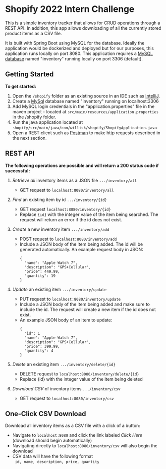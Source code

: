 # Shopify 2022 Intern Challenge

This is a simple inventory tracker that allows for CRUD operations through a REST API. In addition, this app allows downloading of all the currently stored product items as a CSV file. 

It is built with Spring Boot using MySQL for the database. Ideally the application would be dockerized and deployed but for our purposes, this application runs locally on port 8080. This application requires a [MySQL database](https://dev.mysql.com/downloads/mysql/) named "inventory" running locally on port 3306 (default).

## Getting Started
**To get started:**
   1. Open the `/shopify` folder as an existing source in an IDE such as [IntelliJ](https://www.jetbrains.com/idea/download/?fromIDE=#section=windows). 
   2. Create a [MySql](https://dev.mysql.com/downloads/mysql/) database named "inventory" running on localhost:3306
   3. Add MySQL login credentials in the "application.properties" file in the maven project - located at    `src/main/resources/application.properties` in the /shopify folder. 
   4. Run the java application located at `shopify/src/main/java/com/willisk/shopify/ShopifyApplication.java`
   5. Open a REST client such as [Postman](https://www.postman.com/downloads/) to make http requests described in the next section.  

## REST API
**The following operations are possible and will return a 200 status code if successful:**

1. *Retrieve all* inventory items as a JSON file `.../inventory/all`
    - GET request to `localhost:8080/inventory/all`


2. *Find* an existing item by id `.../inventory/{id}`
    - GET request `localhost:8080/inventory/{id}`
    - Replace `{id}` with the integer value of the item being searched. The request will return an error if the id does not exist.


4. *Create* a new inventory item `.../inventory/add`
    - POST request to `localhost:8080/inventory/add`
    - Include a JSON body of the item being added. The id will be generated automatically. An example request body in JSON:
      ```
      {
        "name": "Apple Watch 7",
        "description": "GPS+Cellular",
        "price": 449.99,
        "quantity": 19
      }
      ```

3. *Update* an existing item `.../inventory/update`
    - PUT request to `localhost:8080/inventory/update`
    - Include a JSON body of the item being added and make sure to include the id. The request will create a new item if the id does not exist.
    - An example JSON body of an item to update:
      ```
      {
        "id": 1
        "name": "Apple Watch 7",
        "description": "GPS+Cellular",
        "price": 399.99,
        "quantity": 4
      }    
      ```
4. *Delete* an existing item `.../inventory/delete/{id}`
    - DELETE request to `localhost:8080/inventory/delete/{id}`
    - Replace {id} with the integer value of the item being deleted

5. *Download CSV* of inventory items `.../inventory/csv`
    - GET request to `localhost:8080/inventory/csv`

## One-Click CSV Download
Download all inventory items as a CSV file with a click of a button:

- Navigate to `localhost:8080` and click the link labeled *Click Here* (download should begin automatically)
- Navigating directly to `localhost:8080/inventory/csv` will also begin the download
- CSV data will have the following format
      <br/>&nbsp; `id, name, description, price, quantity`
